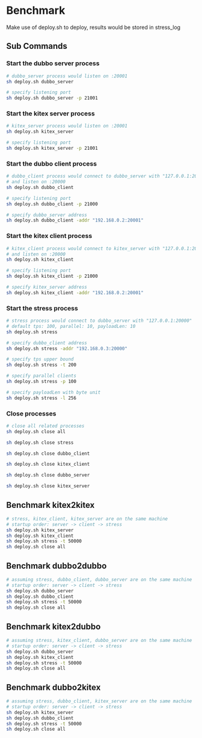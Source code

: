 # Benchmark

Make use of deploy.sh to deploy, results would be stored in stress_log

## Sub Commands

### Start the dubbo server process

```bash
# dubbo_server process would listen on :20001
sh deploy.sh dubbo_server

# specify listening port
sh deploy.sh dubbo_server -p 21001
```

### Start the kitex server process

```bash
# kitex_server process would listen on :20001
sh deploy.sh kitex_server

# specify listening port
sh deploy.sh kitex_server -p 21001
```

### Start the dubbo client process

```bash
# dubbo_client process would connect to dubbo_server with "127.0.0.1:20001"
# and listen on :20000
sh deploy.sh dubbo_client

# specify listening port
sh deploy.sh dubbo_client -p 21000

# specify dubbo_server address
sh deploy.sh dubbo_client -addr "192.168.0.2:20001"
```

### Start the kitex client process

```bash
# kitex_client process would connect to kitex_server with "127.0.0.1:20001"
# and listen on :20000
sh deploy.sh kitex_client

# specify listening port
sh deploy.sh kitex_client -p 21000

# specify kitex_server address
sh deploy.sh kitex_client -addr "192.168.0.2:20001"
```

### Start the stress process

```bash
# stress process would connect to dubbo_server with "127.0.0.1:20000"
# default tps: 100, parallel: 10, payloadLen: 10
sh deploy.sh stress

# specify dubbo_client address
sh deploy.sh stress -addr "192.168.0.3:20000"

# specify tps upper bound
sh deploy.sh stress -t 200

# specify parallel clients
sh deploy.sh stress -p 100

# specify payloadLen with byte unit
sh deploy.sh stress -l 256
```

### Close processes

```bash
# close all related processes
sh deploy.sh close all

sh deploy.sh close stress

sh deploy.sh close dubbo_client

sh deploy.sh close kitex_client

sh deploy.sh close dubbo_server

sh deploy.sh close kitex_server
```

## Benchmark kitex2kitex

```bash
# stress, kitex_client, kitex_server are on the same machine
# startup order: server -> client -> stress
sh deploy.sh kitex_server
sh deploy.sh kitex_client
sh deploy.sh stress -t 50000
sh deploy.sh close all
```

## Benchmark dubbo2dubbo

```bash
# assuming stress, dubbo_client, dubbo_server are on the same machine
# startup order: server -> client -> stress
sh deploy.sh dubbo_server
sh deploy.sh dubbo_client
sh deploy.sh stress -t 50000
sh deploy.sh close all
```

## Benchmark kitex2dubbo

```bash
# assuming stress, kitex_client, dubbo_server are on the same machine
# startup order: server -> client -> stress
sh deploy.sh dubbo_server
sh deploy.sh kitex_client
sh deploy.sh stress -t 50000
sh deploy.sh close all
```

## Benchmark dubbo2kitex

```bash
# assuming stress, dubbo_client, kitex_server are on the same machine
# startup order: server -> client -> stress
sh deploy.sh kitex_server
sh deploy.sh dubbo_client
sh deploy.sh stress -t 50000
sh deploy.sh close all
```

